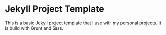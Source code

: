Jekyll Project Template
===============

This is a basic Jekyll project template that I use with my personal projects. It is build with Grunt and Sass.
